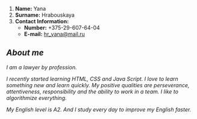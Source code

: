 1. **Name:** Yana 
1. **Surname:** Hrabouskaya 
1. **Сontact Information:**
   * **Number:** +375-29-607-64-04
   * **E-mail:** hr_yana@mail.ru

## ***About me***

*I am a lawyer by profession.*

*I recently started learning HTML, CSS and Java Script. I love to learn something new and learn quickly. 
My positive qualities are perseverance, attentiveness, responsibility and the ability to work in a team. I like to algorithmize everything.*

*My English level is A2. And I study every day to improve my English faster.*
